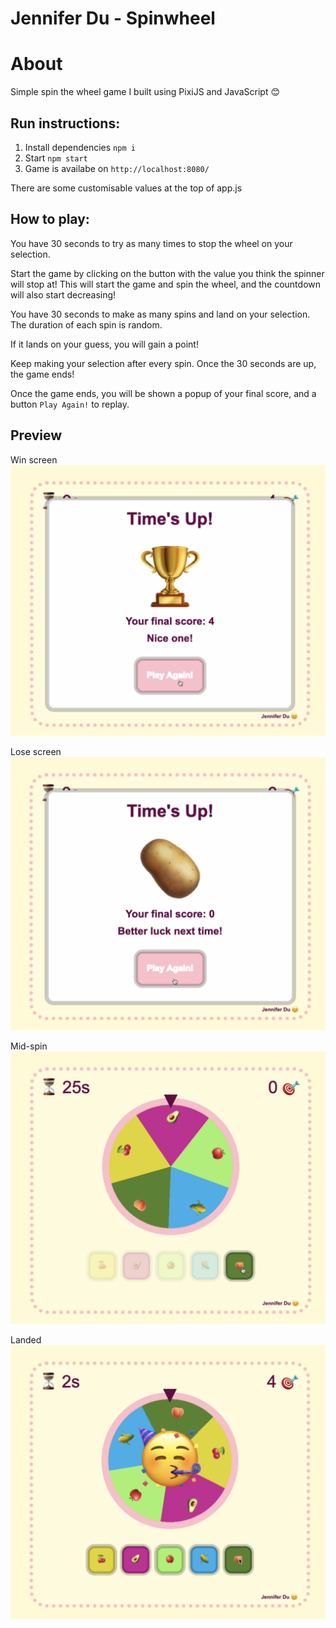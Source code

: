 # Jennifer Du - Spinwheel

# About
Simple spin the wheel game I built using PixiJS and JavaScript 😊

## Run instructions:
1. Install dependencies `npm i`
2. Start `npm start`
3. Game is availabe on `http://localhost:8080/`

There are some customisable values at the top of app.js

## How to play:

You have 30 seconds to try as many times to stop the wheel on your selection.

Start the game by clicking on the button with the value you think the spinner will stop at! This will start the game and spin the wheel, and the countdown will also start decreasing!

You have 30 seconds to make as many spins and land on your selection. The duration of each spin is random.

If it lands on your guess, you will gain a point!

Keep making your selection after every spin. Once the 30 seconds are up, the game ends!

Once the game ends, you will be shown a popup of your final score, and a button `Play Again!` to replay.

## Preview

Win screen
![Preview of win screen](./Preview_Win.png)

Lose screen
![Preview of lose screen](./Preview_Lose.png)

Mid-spin
![Preview of screen mid-spin](./Preview_Mid_Spin.png)

Landed
![Preview of landed screen](./Preview_Landed.png)